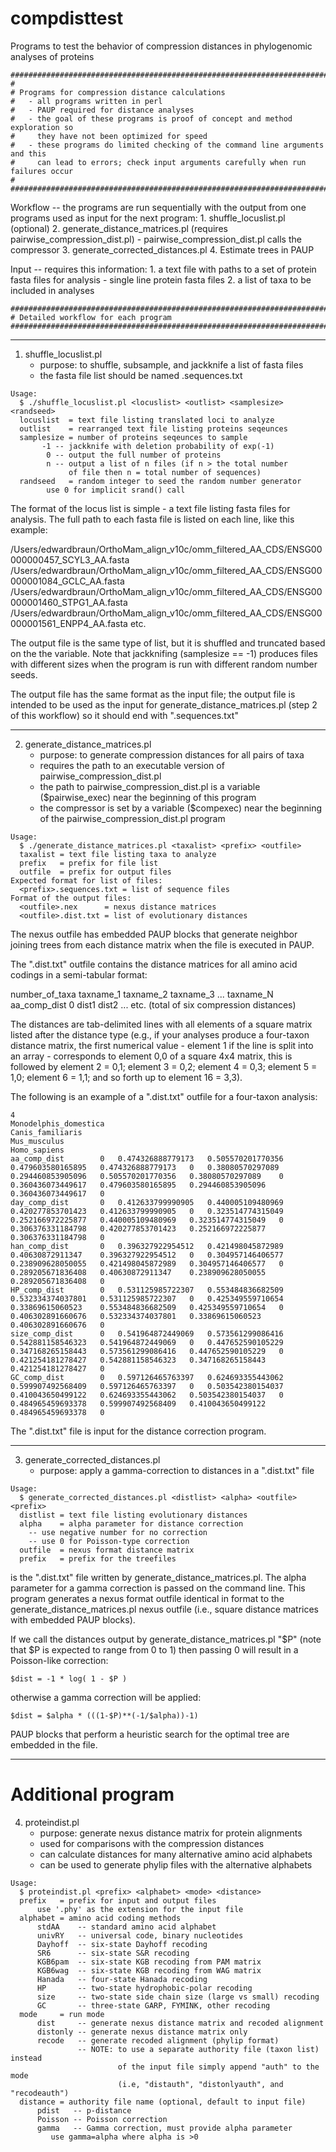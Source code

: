 # compdisttest
Programs to test the behavior of compression distances in phylogenomic analyses of proteins

```
################################################################################
#
# Programs for compression distance calculations
#	- all programs written in perl
#	- PAUP required for distance analyses
#	- the goal of these programs is proof of concept and method exploration so
#     they have not been optimized for speed
#	- these programs do limited checking of the command line arguments and this
#	  can lead to errors; check input arguments carefully when run failures occur
#
################################################################################
```

Workflow --	the programs are run sequentially with the output from one programs used as
			input for the next program:
	1. shuffle_locuslist.pl (optional)
	2. generate_distance_matrices.pl (requires pairwise_compression_dist.pl)
		- pairwise_compression_dist.pl calls the compressor
	3. generate_corrected_distances.pl
	4. Estimate trees in PAUP

Input --	requires this information:
	1. a text file with paths to a set of protein fasta files for analysis
		- single line protein fasta files
	2. a list of taxa to be included in analyses

```
################################################################################
# Detailed workflow for each program
################################################################################
```
**********
1. shuffle_locuslist.pl
	- purpose: to shuffle, subsample, and jackknife a list of fasta files
	- the fasta file list should be named <prefix>.sequences.txt
```	
Usage:
  $ ./shuffle_locuslist.pl <locuslist> <outlist> <samplesize> <randseed>
  locuslist  = text file listing translated loci to analyze
  outlist    = rearranged text file listing proteins seqeunces
  samplesize = number of proteins seqeunces to sample
       -1 -- jackknife with deletion probability of exp(-1)
        0 -- output the full number of proteins
        n -- output a list of n files (if n > the total number
             of file then n = total number of sequences)
  randseed   = random integer to seed the random number generator
        use 0 for implicit srand() call
```
	
The format of the locus list is simple - a text file listing fasta files for analysis. The
full path to each fasta file is listed on each line, like this example:

/Users/edwardbraun/OrthoMam_align_v10c/omm_filtered_AA_CDS/ENSG00000000457_SCYL3_AA.fasta
/Users/edwardbraun/OrthoMam_align_v10c/omm_filtered_AA_CDS/ENSG00000001084_GCLC_AA.fasta
/Users/edwardbraun/OrthoMam_align_v10c/omm_filtered_AA_CDS/ENSG00000001460_STPG1_AA.fasta
/Users/edwardbraun/OrthoMam_align_v10c/omm_filtered_AA_CDS/ENSG00000001561_ENPP4_AA.fasta
etc.

The output file is the same type of list, but it is shuffled and truncated based on the
the <samplesize> variable. Note that jackknifing (samplesize == -1) produces files with
different sizes when the program is run with different random number seeds.

The output file has the same format as the input file; the output file is intended to be
used as the input for generate_distance_matrices.pl (step 2 of this workflow) so it should
end with ".sequences.txt"

**********
2. generate_distance_matrices.pl
	- purpose: to generate compression distances for all pairs of taxa
	- requires the path to an executable version of pairwise_compression_dist.pl
	- the path to pairwise_compression_dist.pl is a variable ($pairwise_exec) near
	  the beginning of this program
	- the compressor is set by a variable ($compexec) near the beginning of the
	  pairwise_compression_dist.pl program

```
Usage:
  $ ./generate_distance_matrices.pl <taxalist> <prefix> <outfile>
  taxalist = text file listing taxa to analyze
  prefix   = prefix for file list
  outfile  = prefix for output files
Expected format for list of files:
  <prefix>.sequences.txt = list of sequence files
Format of the output files:
  <outfile>.nex      = nexus distance matrices
  <outfile>.dist.txt = list of evolutionary distances
```
	  
The nexus outfile has embedded PAUP blocks that generate neighbor joining trees from
each distance matrix when the file is executed in PAUP.

The  ".dist.txt" outfile contains the distance matrices for all amino acid codings in
a semi-tabular format:

number_of_taxa
taxname_1
taxname_2
taxname_3
...
taxname_N
aa_comp_dist	0	dist1	dist2 ...
etc. (total of six compression distances)

The distances are tab-delimited lines with all elements of a square matrix listed after
the distance type (e.g., if your analyses produce a four-taxon distance matrix, the first
numerical value - element 1 if the line is split into an array - corresponds to element 
0,0 of a square 4x4 matrix, this is followed by element 2 = 0,1; element 3 = 0,2; element
4 = 0,3; element 5 = 1,0; element 6 = 1,1; and so forth up to element 16 = 3,3).

The following is an example of a ".dist.txt" outfile for a four-taxon analysis:

```
4
Monodelphis_domestica
Canis_familiaris
Mus_musculus
Homo_sapiens
aa_comp_dist		0	0.474326888779173	0.505570201770356	0.479603580165895	0.474326888779173	0	0.38080570297089	0.294460853905096	0.505570201770356	0.38080570297089	0	0.360436073449617	0.479603580165895	0.294460853905096	0.360436073449617	0
day_comp_dist		0	0.412633799990905	0.440005109480969	0.420277853701423	0.412633799990905	0	0.323514774315049	0.252166972225877	0.440005109480969	0.323514774315049	0	0.306376331184798	0.420277853701423	0.252166972225877	0.306376331184798	0
han_comp_dist		0	0.396327922954512	0.421498045872989	0.40630872911347	0.396327922954512	0	0.304957146406577	0.238909628050055	0.421498045872989	0.304957146406577	0	0.289205671836408	0.40630872911347	0.238909628050055	0.289205671836408	0
HP_comp_dist		0	0.531125985722307	0.553484836682509	0.532334374037801	0.531125985722307	0	0.425349559710654	0.33869615060523	0.553484836682509	0.425349559710654	0	0.406302891660676	0.532334374037801	0.33869615060523	0.406302891660676	0
size_comp_dist		0	0.541964872449069	0.573561299086416	0.542881158546323	0.541964872449069	0	0.447652590105229	0.347168265158443	0.573561299086416	0.447652590105229	0	0.421254181278427	0.542881158546323	0.347168265158443	0.421254181278427	0
GC_comp_dist		0	0.597126465763397	0.624693355443062	0.599907492568409	0.597126465763397	0	0.503542380154037	0.410043650499122	0.624693355443062	0.503542380154037	0	0.484965459693378	0.599907492568409	0.410043650499122	0.484965459693378	0
```
	  
The ".dist.txt" file is input for the distance correction program.

**********
3. generate_corrected_distances.pl
	- purpose: apply a gamma-correction to distances in a ".dist.txt" file

```
Usage:
  $ generate_corrected_distances.pl <distlist> <alpha> <outfile> <prefix>
  distlist = text file listing evolutionary distances
  alpha    = alpha parameter for distance correction
    -- use negative number for no correction
    -- use 0 for Poisson-type correction
  outfile  = nexus format distance matrix
  prefix   = prefix for the treefiles
```

<distlist> is the ".dist.txt" file written by generate_distance_matrices.pl. The alpha
parameter for a gamma correction is passed on the command line. This program generates a
nexus format outfile identical in format to the generate_distance_matrices.pl nexus 
outfile (i.e., square distance matrices with embedded PAUP blocks).

If we call the distances output by generate_distance_matrices.pl "$P" (note that $P is 
expected to range from 0 to 1) then passing 0 will result in a Poisson-like correction:

	$dist = -1 * log( 1 - $P )

otherwise a gamma correction will be applied:

	$dist = $alpha * (((1-$P)**(-1/$alpha))-1)
	
PAUP blocks that perform a heuristic search for the optimal tree are embedded in the file.


-------------
# Additional program

4. proteindist.pl 
	- purpose: generate nexus distance matrix for protein alignments
	- used for comparisons with the compression distances
	- can calculate distances for many alternative amino acid alphabets
	- can be used to generate phylip files with the alternative alphabets 
	
```
Usage:
  $ proteindist.pl <prefix> <alphabet> <mode> <distance>
  prefix   = prefix for input and output files
      use '.phy' as the extension for the input file
  alphabet = amino acid coding methods
      stdAA    -- standard amino acid alphabet
      univRY   -- universal code, binary nucleotides
      Dayhoff  -- six-state Dayhoff recoding
      SR6      -- six-state S&R recoding
      KGB6pam  -- six-state KGB recoding from PAM matrix
      KGB6wag  -- six-state KGB recoding from WAG matrix
      Hanada   -- four-state Hanada recoding
      HP       -- two-state hydrophobic-polar recoding
      size     -- two-state side chain size (large vs small) recoding
      GC       -- three-state GARP, FYMINK, other recoding
  mode     = run mode
      dist     -- generate nexus distance matrix and recoded alignment
      distonly -- generate nexus distance matrix only
      recode   -- generate recoded alignment (phylip format)
               -- NOTE: to use a separate authority file (taxon list) instead
                        of the input file simply append "auth" to the mode
                        (i.e, "distauth", "distonlyauth", and "recodeauth")
  distance = authority file name (optional, default to input file)
      pdist   -- p-distance
      Poisson -- Poisson correction
      gamma   -- Gamma correction, must provide alpha parameter
         use gamma=alpha where alpha is >0
```

